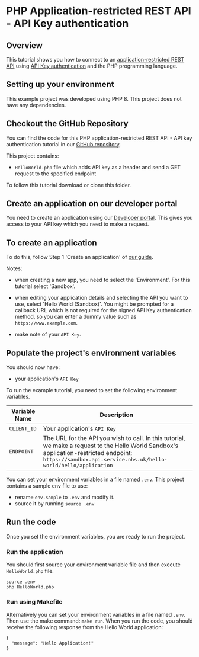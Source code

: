 # PHP Application-restricted REST API - API Key authentication

## Overview

This tutorial shows you how to connect to
an [application-restricted REST API](https://digital.nhs.uk/developer/guides-and-documentation/security-and-authorisation#application-restricted-apis)
using [API Key authentication](https://digital.nhs.uk/developer/guides-and-documentation/security-and-authorisation/application-restricted-restful-apis-api-key-authentication)
and the PHP programming language.


## Setting up your environment

This example project was developed using PHP 8. This project does not have any dependencies.

## Checkout the GitHub Repository

You can find the code for this PHP application-restricted REST API - API key authentication tutorial in
our [GitHub repository](https://github.com/NHSDigital/hello-world-auth-examples/tree/main/application-restricted-api-key-tutorials/php).

This project contains:

- `HelloWorld.php` file which adds API key as a header and send a GET request to the specified endpoint

To follow this tutorial download or clone this folder.

## Create an application on our developer portal 

You need to create an application using our [Developer portal](https://digital.nhs.uk/developer). This gives you access to your API key which you need to make a request.


## To create an application

To do this, follow Step 1 'Create an application'
of [our guide](https://digital.nhs.uk/developer/guides-and-documentation/security-and-authorisation/application-restricted-restful-apis-api-key-authentication#step-1-create-an-application).

Notes:

- when creating a new app, you need to select the 'Environment'. For this tutorial select 'Sandbox'.
- when editing your application details and selecting the API you want to use, select 'Hello World (Sandbox)'. You might
  be prompted for a callback URL which is not required for the signed API Key authentication method, so you can enter a
  dummy value such as `https://www.example.com`.

- make note of your `API Key`.


## Populate the project's environment variables

You should now have:

- your application's `API Key`


To run the example tutorial, you need to set the following environment variables.

| Variable Name | Description                                                            |
|---------------|-------------------------------------------------------------------------------------------------------------------------------------------------------------------------------------------------------------|
| `CLIENT_ID`    | Your application's `API Key`  
| `ENDPOINT`    | The URL for the API you wish to call. In this tutorial, we make a request to the Hello World Sandbox's application-restricted endpoint: `https://sandbox.api.service.nhs.uk/hello-world/hello/application` | 


You can set your environment variables in a file named `.env`. This project contains a sample env file to use:

- rename `env.sample` to `.env` and modify it.
- source it by running `source .env`

## Run the code

Once you set the environment variables, you are ready to run the project.

### Run the application

You should first source your environment variable file and then execute `HelloWorld.php` file.
```shell
source .env
php HelloWorld.php
```

### Run using Makefile
Alternatively you can set your environment variables in a file named `.env`. Then use the make command:  `make run`.
When you run the code, you should receive the following response from the Hello World application:

```
{
  "message": "Hello Application!"
}
```
